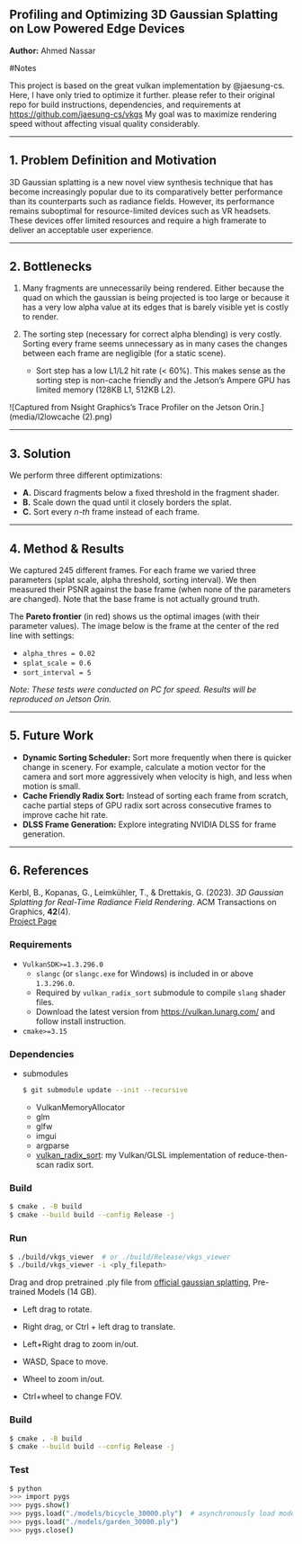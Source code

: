 ## Profiling and Optimizing 3D Gaussian Splatting on Low Powered Edge Devices
**Author:** Ahmed Nassar  


#Notes

This project is based on the great vulkan implementation by @jaesung-cs. Here, I have only tried to optimize it further. please refer to their original repo for build instructions, dependencies, and requirements at https://github.com/jaesung-cs/vkgs
My goal was to maximize rendering speed without affecting visual quality considerably.





---

## 1. Problem Definition and Motivation
3D Gaussian splatting is a new novel view synthesis technique that has become increasingly popular due to its comparatively better performance than its counterparts such as radiance fields. However, its performance remains suboptimal for resource-limited devices such as VR headsets. These devices offer limited resources and require a high framerate to deliver an acceptable user experience.

---

## 2. Bottlenecks
1. Many fragments are unnecessarily being rendered. Either because the quad on which the gaussian is being projected is too large or because it has a very low alpha value at its edges that is barely visible yet is costly to render.
2. The sorting step (necessary for correct alpha blending) is very costly. Sorting every frame seems unnecessary as in many cases the changes between each frame are negligible (for a static scene).

   - Sort step has a low L1/L2 hit rate (< 60%). This makes sense as the sorting step is non-cache friendly and the Jetson’s Ampere GPU has limited memory (128KB L1, 512KB L2).


![Captured from Nsight Graphics’s Trace Profiler on the Jetson Orin.](media/l2lowcache (2).png)


---

## 3. Solution
We perform three different optimizations:
- **A.** Discard fragments below a fixed threshold in the fragment shader.  
- **B.** Scale down the quad until it closely borders the splat.  
- **C.** Sort every *n-th* frame instead of each frame.  

---

## 4. Method & Results
We captured 245 different frames. For each frame we varied three parameters (splat scale, alpha threshold, sorting interval). We then measured their PSNR against the base frame (when none of the parameters are changed). Note that the base frame is not actually ground truth.

The **Pareto frontier** (in red) shows us the optimal images (with their parameter values). The image below is the frame at the center of the red line with settings:
- `alpha_thres = 0.02`  
- `splat_scale = 0.6`  
- `sort_interval = 5`  

*Note: These tests were conducted on PC for speed. Results will be reproduced on Jetson Orin.*

---

## 5. Future Work
- **Dynamic Sorting Scheduler:** Sort more frequently when there is quicker change in scenery. For example, calculate a motion vector for the camera and sort more aggressively when velocity is high, and less when motion is small.  
- **Cache Friendly Radix Sort:** Instead of sorting each frame from scratch, cache partial steps of GPU radix sort across consecutive frames to improve cache hit rate.  
- **DLSS Frame Generation:** Explore integrating NVIDIA DLSS for frame generation.  

---

## 6. References
Kerbl, B., Kopanas, G., Leimkühler, T., & Drettakis, G. (2023). *3D Gaussian Splatting for Real-Time Radiance Field Rendering*. ACM Transactions on Graphics, **42**(4).  
[Project Page](https://repo-sam.inria.fr/fungraph/3d-gaussian-splatting/)




### Requirements
- `VulkanSDK>=1.3.296.0`
  - `slangc` (or `slangc.exe` for Windows) is included in or above `1.3.296.0`.
  - Required by `vulkan_radix_sort` submodule to compile `slang` shader files.
  - Download the latest version from https://vulkan.lunarg.com/ and follow install instruction.
- `cmake>=3.15`


### Dependencies
- submodules
  ```bash
  $ git submodule update --init --recursive
  ```
  - VulkanMemoryAllocator
  - glm
  - glfw
  - imgui
  - argparse
  - [vulkan_radix_sort](https://github.com/jaesung-cs/vulkan_radix_sort): my Vulkan/GLSL implementation of reduce-then-scan radix sort.


### Build
```bash
$ cmake . -B build
$ cmake --build build --config Release -j
```


### Run
```bash
$ ./build/vkgs_viewer  # or ./build/Release/vkgs_viewer
$ ./build/vkgs_viewer -i <ply_filepath>
```
Drag and drop pretrained .ply file from [official gaussian splatting](https://github.com/graphdeco-inria/gaussian-splatting), Pre-trained Models (14 GB).

- Left drag to rotate.

- Right drag, or Ctrl + left drag to translate.

- Left+Right drag to zoom in/out.

- WASD, Space to move.

- Wheel to zoom in/out.

- Ctrl+wheel to change FOV.





### Build


```bash
$ cmake . -B build
$ cmake --build build --config Release -j
```


### Test

```bash
$ python
>>> import pygs
>>> pygs.show()
>>> pygs.load("./models/bicycle_30000.ply")  # asynchronously load model to viewer
>>> pygs.load("./models/garden_30000.ply")
>>> pygs.close()
```
